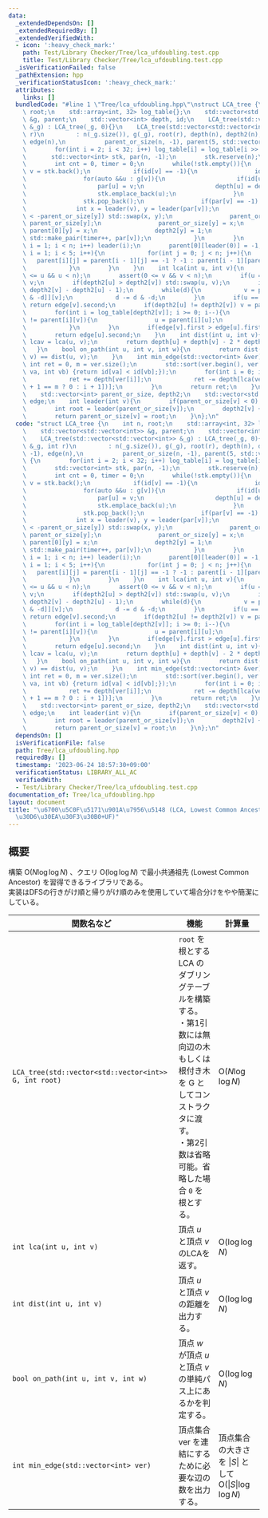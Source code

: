 ```yaml
---
data:
  _extendedDependsOn: []
  _extendedRequiredBy: []
  _extendedVerifiedWith:
  - icon: ':heavy_check_mark:'
    path: Test/Library Checker/Tree/lca_ufdoubling.test.cpp
    title: Test/Library Checker/Tree/lca_ufdoubling.test.cpp
  _isVerificationFailed: false
  _pathExtension: hpp
  _verificationStatusIcon: ':heavy_check_mark:'
  attributes:
    links: []
  bundledCode: "#line 1 \"Tree/lca_ufdoubling.hpp\"\nstruct LCA_tree {\n    int n,\
    \ root;\n    std::array<int, 32> log_table{};\n    std::vector<std::vector<int>>\
    \ &g, parent;\n    std::vector<int> depth, id;\n    LCA_tree(std::vector<std::vector<int>>\
    \ &_g) : LCA_tree(_g, 0){}\n    LCA_tree(std::vector<std::vector<int>> &_g, int\
    \ r)\n         : n(_g.size()), g(_g), root(r), depth(n), depth2(n), id(n, -1),\
    \ edge(n),\n           parent_or_size(n, -1), parent(5, std::vector<int>(n)) {\n\
    \        for(int i = 2; i < 32; i++) log_table[i] = log_table[i >> 1] + 1;\n \
    \       std::vector<int> stk, par(n, -1);\n        stk.reserve(n);\n        stk.emplace_back(root);\n\
    \        int cnt = 0, timer = 0;\n        while(!stk.empty()){\n            int\
    \ v = stk.back();\n            if(id[v] == -1){\n                id[v] = cnt++;\n\
    \                for(auto &&u : g[v]){\n                    if(id[u] != -1) continue;\n\
    \                    par[u] = v;\n                    depth[u] = depth[v] + 1;\n\
    \                    stk.emplace_back(u);\n                }\n            }else{\n\
    \                stk.pop_back();\n                if(par[v] == -1) break;\n  \
    \              int x = leader(v), y = leader(par[v]);\n                if(-parent_or_size[x]\
    \ < -parent_or_size[y]) std::swap(x, y);\n                parent_or_size[x] +=\
    \ parent_or_size[y];\n                parent_or_size[y] = x;\n               \
    \ parent[0][y] = x;\n                depth2[y] = 1;\n                edge[y] =\
    \ std::make_pair(timer++, par[v]);\n            }\n        }\n        for(int\
    \ i = 1; i < n; i++) leader(i);\n        parent[0][leader(0)] = -1;\n        for(int\
    \ i = 1; i < 5; i++){\n            for(int j = 0; j < n; j++){\n             \
    \   parent[i][j] = parent[i - 1][j] == -1 ? -1 : parent[i - 1][parent[i - 1][j]];\n\
    \            }\n        }\n    }\n    int lca(int u, int v){\n        assert(0\
    \ <= u && u < n);\n        assert(0 <= v && v < n);\n        if(u == v) return\
    \ v;\n        if(depth2[u] > depth2[v]) std::swap(u, v);\n        int d = std::max(0,\
    \ depth2[v] - depth2[u] - 1);\n        while(d){\n            v = parent[log_table[d\
    \ & -d]][v];\n            d -= d & -d;\n        }\n        if(u == parent[0][v])\
    \ return edge[v].second;\n        if(depth2[u] != depth2[v]) v = parent[0][v];\n\
    \        for(int i = log_table[depth2[v]]; i >= 0; i--){\n            if(parent[i][u]\
    \ != parent[i][v]){\n                u = parent[i][u];\n                v = parent[i][v];\n\
    \            }\n        }\n        if(edge[v].first > edge[u].first) return edge[v].second;\n\
    \        return edge[u].second;\n    }\n    int dist(int u, int v){\n        int\
    \ lcav = lca(u, v);\n        return depth[u] + depth[v] - 2 * depth[lcav];\n \
    \   }\n    bool on_path(int u, int v, int w){\n        return dist(u, w) + dist(w,\
    \ v) == dist(u, v);\n    }\n    int min_edge(std::vector<int> &ver){\n       \
    \ int ret = 0, m = ver.size();\n        std::sort(ver.begin(), ver.end(), [&](int\
    \ va, int vb) {return id[va] < id[vb];});\n        for(int i = 0; i < m; i++){\n\
    \            ret += depth[ver[i]];\n            ret -= depth[lca(ver[i], ver[i\
    \ + 1 == m ? 0 : i + 1])];\n        }\n        return ret;\n    }\n    private:\n\
    \    std::vector<int> parent_or_size, depth2;\n    std::vector<std::pair<int,int>>\
    \ edge;\n    int leader(int v){\n        if(parent_or_size[v] < 0) return v;\n\
    \        int root = leader(parent_or_size[v]);\n        depth2[v] += depth2[parent_or_size[v]];\n\
    \        return parent_or_size[v] = root;\n    }\n};\n"
  code: "struct LCA_tree {\n    int n, root;\n    std::array<int, 32> log_table{};\n\
    \    std::vector<std::vector<int>> &g, parent;\n    std::vector<int> depth, id;\n\
    \    LCA_tree(std::vector<std::vector<int>> &_g) : LCA_tree(_g, 0){}\n    LCA_tree(std::vector<std::vector<int>>\
    \ &_g, int r)\n         : n(_g.size()), g(_g), root(r), depth(n), depth2(n), id(n,\
    \ -1), edge(n),\n           parent_or_size(n, -1), parent(5, std::vector<int>(n))\
    \ {\n        for(int i = 2; i < 32; i++) log_table[i] = log_table[i >> 1] + 1;\n\
    \        std::vector<int> stk, par(n, -1);\n        stk.reserve(n);\n        stk.emplace_back(root);\n\
    \        int cnt = 0, timer = 0;\n        while(!stk.empty()){\n            int\
    \ v = stk.back();\n            if(id[v] == -1){\n                id[v] = cnt++;\n\
    \                for(auto &&u : g[v]){\n                    if(id[u] != -1) continue;\n\
    \                    par[u] = v;\n                    depth[u] = depth[v] + 1;\n\
    \                    stk.emplace_back(u);\n                }\n            }else{\n\
    \                stk.pop_back();\n                if(par[v] == -1) break;\n  \
    \              int x = leader(v), y = leader(par[v]);\n                if(-parent_or_size[x]\
    \ < -parent_or_size[y]) std::swap(x, y);\n                parent_or_size[x] +=\
    \ parent_or_size[y];\n                parent_or_size[y] = x;\n               \
    \ parent[0][y] = x;\n                depth2[y] = 1;\n                edge[y] =\
    \ std::make_pair(timer++, par[v]);\n            }\n        }\n        for(int\
    \ i = 1; i < n; i++) leader(i);\n        parent[0][leader(0)] = -1;\n        for(int\
    \ i = 1; i < 5; i++){\n            for(int j = 0; j < n; j++){\n             \
    \   parent[i][j] = parent[i - 1][j] == -1 ? -1 : parent[i - 1][parent[i - 1][j]];\n\
    \            }\n        }\n    }\n    int lca(int u, int v){\n        assert(0\
    \ <= u && u < n);\n        assert(0 <= v && v < n);\n        if(u == v) return\
    \ v;\n        if(depth2[u] > depth2[v]) std::swap(u, v);\n        int d = std::max(0,\
    \ depth2[v] - depth2[u] - 1);\n        while(d){\n            v = parent[log_table[d\
    \ & -d]][v];\n            d -= d & -d;\n        }\n        if(u == parent[0][v])\
    \ return edge[v].second;\n        if(depth2[u] != depth2[v]) v = parent[0][v];\n\
    \        for(int i = log_table[depth2[v]]; i >= 0; i--){\n            if(parent[i][u]\
    \ != parent[i][v]){\n                u = parent[i][u];\n                v = parent[i][v];\n\
    \            }\n        }\n        if(edge[v].first > edge[u].first) return edge[v].second;\n\
    \        return edge[u].second;\n    }\n    int dist(int u, int v){\n        int\
    \ lcav = lca(u, v);\n        return depth[u] + depth[v] - 2 * depth[lcav];\n \
    \   }\n    bool on_path(int u, int v, int w){\n        return dist(u, w) + dist(w,\
    \ v) == dist(u, v);\n    }\n    int min_edge(std::vector<int> &ver){\n       \
    \ int ret = 0, m = ver.size();\n        std::sort(ver.begin(), ver.end(), [&](int\
    \ va, int vb) {return id[va] < id[vb];});\n        for(int i = 0; i < m; i++){\n\
    \            ret += depth[ver[i]];\n            ret -= depth[lca(ver[i], ver[i\
    \ + 1 == m ? 0 : i + 1])];\n        }\n        return ret;\n    }\n    private:\n\
    \    std::vector<int> parent_or_size, depth2;\n    std::vector<std::pair<int,int>>\
    \ edge;\n    int leader(int v){\n        if(parent_or_size[v] < 0) return v;\n\
    \        int root = leader(parent_or_size[v]);\n        depth2[v] += depth2[parent_or_size[v]];\n\
    \        return parent_or_size[v] = root;\n    }\n};\n"
  dependsOn: []
  isVerificationFile: false
  path: Tree/lca_ufdoubling.hpp
  requiredBy: []
  timestamp: '2023-06-24 18:57:30+09:00'
  verificationStatus: LIBRARY_ALL_AC
  verifiedWith:
  - Test/Library Checker/Tree/lca_ufdoubling.test.cpp
documentation_of: Tree/lca_ufdoubling.hpp
layout: document
title: "\u6700\u5C0F\u5171\u901A\u7956\u5148 (LCA, Lowest Common Ancestor) (\u30C0\
  \u30D6\u30EA\u30F3\u30B0+UF)"
---
```


## 概要
構築 $\text{O}(N\log \log N)$ 、クエリ $\text{O}(\log \log N)$ で最小共通祖先 (Lowest Common Ancestor) を習得できるライブラリである。<br>
実装はDFSの行きがけ順と帰りがけ順のみを使用していて場合分けをやや簡潔にしている。<br>

|関数名など|機能|計算量|
|---------|----|-----|
|`LCA_tree(std::vector<std::vector<int>> G, int root)`|`root` を根とする LCA のダブリングテーブルを構築する。<br>・第1引数には無向辺の木もしくは根付き木を G としてコンストラクタに渡す。<br>・第2引数は省略可能。省略した場合 `0` を根とする。| $\text{O}(N\log \log N)$ |
|`int lca(int u, int v)`|頂点 $u$ と頂点 $v$ のLCAを返す。| $\text{O}(\log \log N)$ |
|`int dist(int u, int v)`|頂点 $u$ と頂点 $v$ の距離を出力する。| $\text{O}(\log \log N)$ |
|`bool on_path(int u, int v, int w)`|頂点 $w$ が頂点 $u$ と頂点 $v$ の単純パス上にあるかを判定する。| $\text{O}(\log \log N)$ |
|`int min_edge(std::vector<int> ver)`|頂点集合 $\text{ver}$ を連結にするために必要な辺の数を出力する。|頂点集合の大きさを $\|S\|$ として<br> $\text{O}(\|S\|\log \log N)$|
